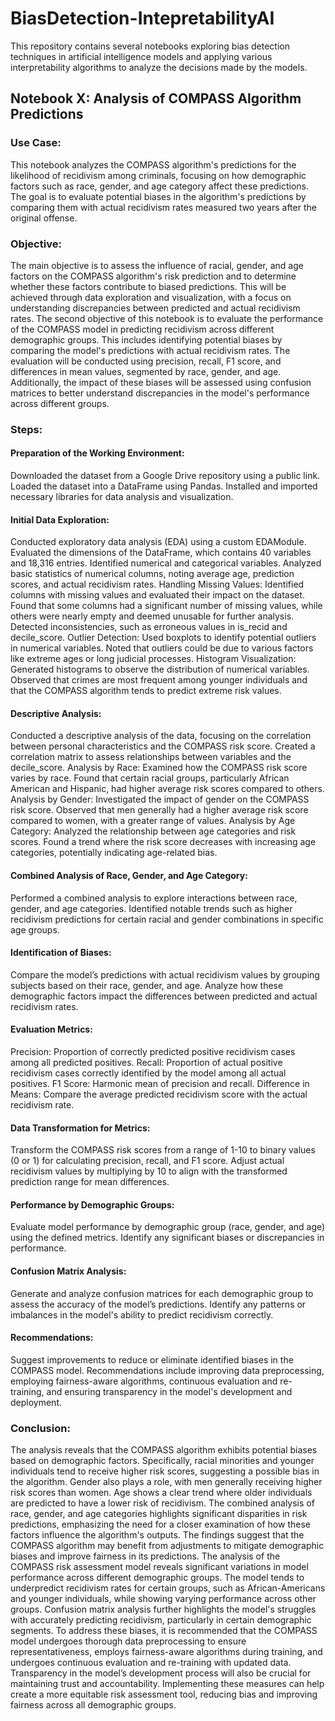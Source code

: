 # BiasDetection-IntepretabilityAI
This repository contains several notebooks exploring bias detection techniques in artificial intelligence models and applying various interpretability algorithms to analyze the decisions made by the models.

## Notebook X: Analysis of COMPASS Algorithm Predictions

### Use Case:
This notebook analyzes the COMPASS algorithm's predictions for the likelihood of recidivism among criminals, focusing on how demographic factors such as race, gender, and age category affect these predictions. The goal is to evaluate potential biases in the algorithm's predictions by comparing them with actual recidivism rates measured two years after the original offense.

### Objective:
The main objective is to assess the influence of racial, gender, and age factors on the COMPASS algorithm's risk prediction and to determine whether these factors contribute to biased predictions. This will be achieved through data exploration and visualization, with a focus on understanding discrepancies between predicted and actual recidivism rates.
The second objective of this notebook is to evaluate the performance of the COMPASS model in predicting recidivism across different demographic groups. This includes identifying potential biases by comparing the model's predictions with actual recidivism rates. The evaluation will be conducted using precision, recall, F1 score, and differences in mean values, segmented by race, gender, and age. Additionally, the impact of these biases will be assessed using confusion matrices to better understand discrepancies in the model's performance across different groups.

### Steps:

#### Preparation of the Working Environment:
Downloaded the dataset from a Google Drive repository using a public link.
Loaded the dataset into a DataFrame using Pandas.
Installed and imported necessary libraries for data analysis and visualization.

#### Initial Data Exploration:
Conducted exploratory data analysis (EDA) using a custom EDAModule.
Evaluated the dimensions of the DataFrame, which contains 40 variables and 18,316 entries.
Identified numerical and categorical variables.
Analyzed basic statistics of numerical columns, noting average age, prediction scores, and actual recidivism rates.
Handling Missing Values:
Identified columns with missing values and evaluated their impact on the dataset.
Found that some columns had a significant number of missing values, while others were nearly empty and deemed unusable for further analysis.
Detected inconsistencies, such as erroneous values in is_recid and decile_score.
Outlier Detection:
Used boxplots to identify potential outliers in numerical variables.
Noted that outliers could be due to various factors like extreme ages or long judicial processes.
Histogram Visualization:
Generated histograms to observe the distribution of numerical variables.
Observed that crimes are most frequent among younger individuals and that the COMPASS algorithm tends to predict extreme risk values.

#### Descriptive Analysis:
Conducted a descriptive analysis of the data, focusing on the correlation between personal characteristics and the COMPASS risk score.
Created a correlation matrix to assess relationships between variables and the decile_score.
Analysis by Race:
Examined how the COMPASS risk score varies by race.
Found that certain racial groups, particularly African American and Hispanic, had higher average risk scores compared to others.
Analysis by Gender:
Investigated the impact of gender on the COMPASS risk score.
Observed that men generally had a higher average risk score compared to women, with a greater range of values.
Analysis by Age Category:
Analyzed the relationship between age categories and risk scores.
Found a trend where the risk score decreases with increasing age categories, potentially indicating age-related bias.

#### Combined Analysis of Race, Gender, and Age Category:
Performed a combined analysis to explore interactions between race, gender, and age categories.
Identified notable trends such as higher recidivism predictions for certain racial and gender combinations in specific age groups.

#### Identification of Biases:
Compare the model’s predictions with actual recidivism values by grouping subjects based on their race, gender, and age.
Analyze how these demographic factors impact the differences between predicted and actual recidivism rates.

#### Evaluation Metrics:
Precision: Proportion of correctly predicted positive recidivism cases among all predicted positives.
Recall: Proportion of actual positive recidivism cases correctly identified by the model among all actual positives.
F1 Score: Harmonic mean of precision and recall.
Difference in Means: Compare the average predicted recidivism score with the actual recidivism rate.

#### Data Transformation for Metrics:
Transform the COMPASS risk scores from a range of 1-10 to binary values (0 or 1) for calculating precision, recall, and F1 score.
Adjust actual recidivism values by multiplying by 10 to align with the transformed prediction range for mean differences.

#### Performance by Demographic Groups:
Evaluate model performance by demographic group (race, gender, and age) using the defined metrics.
Identify any significant biases or discrepancies in performance.

#### Confusion Matrix Analysis:
Generate and analyze confusion matrices for each demographic group to assess the accuracy of the model’s predictions.
Identify any patterns or imbalances in the model's ability to predict recidivism correctly.

#### Recommendations:
Suggest improvements to reduce or eliminate identified biases in the COMPASS model.
Recommendations include improving data preprocessing, employing fairness-aware algorithms, continuous evaluation and re-training, and ensuring transparency in the model's development and deployment.

### Conclusion:
The analysis reveals that the COMPASS algorithm exhibits potential biases based on demographic factors. Specifically, racial minorities and younger individuals tend to receive higher risk scores, suggesting a possible bias in the algorithm. Gender also plays a role, with men generally receiving higher risk scores than women. Age shows a clear trend where older individuals are predicted to have a lower risk of recidivism.
The combined analysis of race, gender, and age categories highlights significant disparities in risk predictions, emphasizing the need for a closer examination of how these factors influence the algorithm's outputs. The findings suggest that the COMPASS algorithm may benefit from adjustments to mitigate demographic biases and improve fairness in its predictions.
The analysis of the COMPASS risk assessment model reveals significant variations in model performance across different demographic groups. The model tends to underpredict recidivism rates for certain groups, such as African-Americans and younger individuals, while showing varying performance across other groups. Confusion matrix analysis further highlights the model's struggles with accurately predicting recidivism, particularly in certain demographic segments.
To address these biases, it is recommended that the COMPASS model undergoes thorough data preprocessing to ensure representativeness, employs fairness-aware algorithms during training, and undergoes continuous evaluation and re-training with updated data. Transparency in the model’s development process will also be crucial for maintaining trust and accountability. Implementing these measures can help create a more equitable risk assessment tool, reducing bias and improving fairness across all demographic groups.
